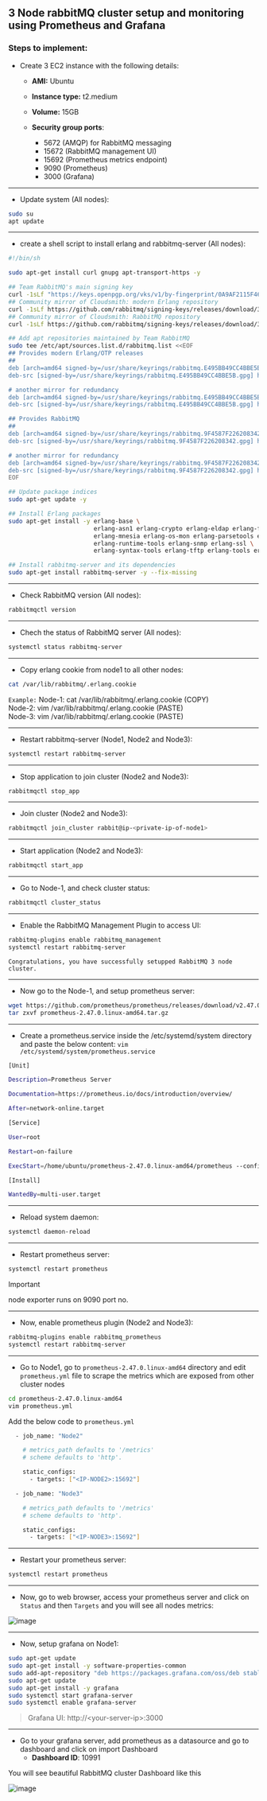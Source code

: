 ## 3 Node rabbitMQ cluster setup and monitoring using Prometheus and Grafana

### Steps to implement:

- Create 3 EC2 instance with the following details:
  
  - **AMI:** Ubuntu
  - **Instance type:** t2.medium
  - **Volume:** 15GB
  - **Security group ports**:
    
    - 5672 (AMQP) for RabbitMQ messaging
    - 15672 (RabbitMQ management UI)
    - 15692 (Prometheus metrics endpoint)
    - 9090 (Prometheus)
    - 3000 (Grafana)
--- 

- Update system (All nodes):
```bash
sudo su
apt update
```
---

- create a shell script to install erlang and rabbitmq-server (All nodes):
```bash
#!/bin/sh

sudo apt-get install curl gnupg apt-transport-https -y

## Team RabbitMQ's main signing key
curl -1sLf "https://keys.openpgp.org/vks/v1/by-fingerprint/0A9AF2115F4687BD29803A206B73A36E6026DFCA" | sudo gpg --dearmor | sudo tee /usr/share/keyrings/com.rabbitmq.team.gpg > /dev/null
## Community mirror of Cloudsmith: modern Erlang repository
curl -1sLf https://github.com/rabbitmq/signing-keys/releases/download/3.0/cloudsmith.rabbitmq-erlang.E495BB49CC4BBE5B.key | sudo gpg --dearmor | sudo tee /usr/share/keyrings/rabbitmq.E495BB49CC4BBE5B.gpg > /dev/null
## Community mirror of Cloudsmith: RabbitMQ repository
curl -1sLf https://github.com/rabbitmq/signing-keys/releases/download/3.0/cloudsmith.rabbitmq-server.9F4587F226208342.key | sudo gpg --dearmor | sudo tee /usr/share/keyrings/rabbitmq.9F4587F226208342.gpg > /dev/null

## Add apt repositories maintained by Team RabbitMQ
sudo tee /etc/apt/sources.list.d/rabbitmq.list <<EOF
## Provides modern Erlang/OTP releases
##
deb [arch=amd64 signed-by=/usr/share/keyrings/rabbitmq.E495BB49CC4BBE5B.gpg] https://ppa1.rabbitmq.com/rabbitmq/rabbitmq-erlang/deb/ubuntu noble main
deb-src [signed-by=/usr/share/keyrings/rabbitmq.E495BB49CC4BBE5B.gpg] https://ppa1.rabbitmq.com/rabbitmq/rabbitmq-erlang/deb/ubuntu noble main

# another mirror for redundancy
deb [arch=amd64 signed-by=/usr/share/keyrings/rabbitmq.E495BB49CC4BBE5B.gpg] https://ppa2.rabbitmq.com/rabbitmq/rabbitmq-erlang/deb/ubuntu noble main
deb-src [signed-by=/usr/share/keyrings/rabbitmq.E495BB49CC4BBE5B.gpg] https://ppa2.rabbitmq.com/rabbitmq/rabbitmq-erlang/deb/ubuntu noble main

## Provides RabbitMQ
##
deb [arch=amd64 signed-by=/usr/share/keyrings/rabbitmq.9F4587F226208342.gpg] https://ppa1.rabbitmq.com/rabbitmq/rabbitmq-server/deb/ubuntu noble main
deb-src [signed-by=/usr/share/keyrings/rabbitmq.9F4587F226208342.gpg] https://ppa1.rabbitmq.com/rabbitmq/rabbitmq-server/deb/ubuntu noble main

# another mirror for redundancy
deb [arch=amd64 signed-by=/usr/share/keyrings/rabbitmq.9F4587F226208342.gpg] https://ppa2.rabbitmq.com/rabbitmq/rabbitmq-server/deb/ubuntu noble main
deb-src [signed-by=/usr/share/keyrings/rabbitmq.9F4587F226208342.gpg] https://ppa2.rabbitmq.com/rabbitmq/rabbitmq-server/deb/ubuntu noble main
EOF

## Update package indices
sudo apt-get update -y

## Install Erlang packages
sudo apt-get install -y erlang-base \
                        erlang-asn1 erlang-crypto erlang-eldap erlang-ftp erlang-inets \
                        erlang-mnesia erlang-os-mon erlang-parsetools erlang-public-key \
                        erlang-runtime-tools erlang-snmp erlang-ssl \
                        erlang-syntax-tools erlang-tftp erlang-tools erlang-xmerl

## Install rabbitmq-server and its dependencies
sudo apt-get install rabbitmq-server -y --fix-missing
```
---

- Check RabbitMQ version (All nodes):
```bash
rabbitmqctl version
```
---

- Chech the status of RabbitMQ server (All nodes):
```bash
systemctl status rabbitmq-server
```
---

- Copy erlang cookie from node1 to all other nodes:
```bash
cat /var/lib/rabbitmq/.erlang.cookie
```
`Example:` Node-1: cat /var/lib/rabbitmq/.erlang.cookie (COPY)
      <br>     Node-2: vim /var/lib/rabbitmq/.erlang.cookie (PASTE)<br>
      Node-3: vim /var/lib/rabbitmq/.erlang.cookie (PASTE)

---

- Restart rabbitmq-server (Node1, Node2 and Node3):
```bash
systemctl restart rabbitmq-server
```
---

- Stop application to join cluster (Node2 and Node3):
```bash
rabbitmqctl stop_app
```
---

- Join cluster (Node2 and Node3):
```bash
rabbitmqctl join_cluster rabbit@ip-<private-ip-of-node1>
```
---

- Start application (Node2 and Node3):
```bash
rabbitmqctl start_app
```
---

- Go to Node-1, and check cluster status:
```bash
rabbitmqctl cluster_status
```
---

- Enable the RabbitMQ Management Plugin to access UI:
```bash
rabbitmq-plugins enable rabbitmq_management
systemctl restart rabbitmq-server
```

`Congratulations, you have successfully setupped RabbitMQ 3 node cluster.`

---

- Now go to the Node-1, and setup prometheus server:
```bash
wget https://github.com/prometheus/prometheus/releases/download/v2.47.0/prometheus-2.47.0.linux-amd64.tar.gz
tar zxvf prometheus-2.47.0.linux-amd64.tar.gz
```
---

- Create a prometheus.service inside the /etc/systemd/system directory and paste the below content: `vim /etc/systemd/system/prometheus.service`
```bash
[Unit]

Description=Prometheus Server

Documentation=https://prometheus.io/docs/introduction/overview/

After=network-online.target

[Service]

User=root

Restart=on-failure

ExecStart=/home/ubuntu/prometheus-2.47.0.linux-amd64/prometheus --config.file=/home/ubuntu/prometheus-2.47.0.linux-amd64/prometheus.yml

[Install]

WantedBy=multi-user.target
```
---

- Reload system daemon:
```bash
systemctl daemon-reload
```
---

- Restart prometheus server:
```bash
systemctl restart prometheus
```

> [!Important]
> node exporter runs on 9090 port no.

---

- Now, enable prometheus plugin (Node2 and Node3):
```bash
rabbitmq-plugins enable rabbitmq_prometheus
systemctl restart rabbitmq-server
```
---

- Go to Node1, go to `prometheus-2.47.0.linux-amd64` directory and edit `prometheus.yml` file to scrape the metrics which are exposed from other cluster nodes
```bash
cd prometheus-2.47.0.linux-amd64
vim prometheus.yml
```
Add the below code to `prometheus.yml`
```bash
  - job_name: "Node2"

    # metrics_path defaults to '/metrics'
    # scheme defaults to 'http'.

    static_configs:
      - targets: ["<IP-NODE2>:15692"]

  - job_name: "Node3"

    # metrics_path defaults to '/metrics'
    # scheme defaults to 'http'.

    static_configs:
      - targets: ["<IP-NODE3>:15692"]
```
---

- Restart your prometheus server:
```bash
systemctl restart prometheus
```
---

- Now, go to web browser, access your prometheus server and click on `Status` and then `Targets` and you will see all nodes metrics:

![image](https://github.com/user-attachments/assets/98631c4e-3a3b-4009-954a-602c7af0e6bc)

---

- Now, setup grafana on Node1:
```bash
sudo apt-get update
sudo apt-get install -y software-properties-common
sudo add-apt-repository "deb https://packages.grafana.com/oss/deb stable main"
sudo apt-get update
sudo apt-get install -y grafana
sudo systemctl start grafana-server
sudo systemctl enable grafana-server
```

> Grafana UI: http://\<your-server-ip\>:3000

---

- Go to your grafana server, add prometheus as a datasource and go to dashboard and click on import Dashboard
  - **Dashboard ID**: 10991

You will see beautiful RabbitMQ cluster Dashboard like this 

![image](https://github.com/user-attachments/assets/295083ed-7a31-4c56-b890-09cbbc59ed82)
